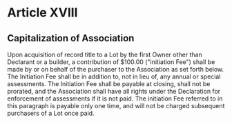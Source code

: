 # Article XVIII

## Capitalization of Association
Upon acquisition of record title to a Lot by the first Owner other than Declarant or a builder, a
contribution of $100.00 ("initiation Fee") shall be made by or on behalf of the purchaser to the
Association as set forth below. The Initiation Fee shall be in addition to, not in lieu of, any
annual or special assessments. The Initiation Fee shall be payable at closing, shall not be
prorated, and the Association shall have all rights under the Declaration for enforcement of
assessments if it is not paid. The initiation Fee referred to in this paragraph is payable only one
time, and will not be charged subsequent purchasers of a Lot once paid.
